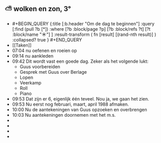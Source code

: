 ## ⛅ wolken en zon, 3°
- #+BEGIN_QUERY 
  {:title [:b.header "Om de dag te beginnen"]
   :query [:find (pull ?b [*])
     :where 
       [?b :block/page ?p]
       [?b :block/refs ?t]
       [?t :block/name "☀️"]
   ]
   :result-transform ( fn [result] [(rand-nth result)] )
   :collapsed? true
  }
  #+END_QUERY
- [[Taken]]
- 07:04 nu oefenen en roeien op
- 09:14 nu aankleden
- 09:42 Dit wordt vast een goede dag. Zeker als het volgende lukt:
	- Guus voorbereiden
	- Gesprek met Guus over Berlage
	- Lopen
	- Veerkamp
	- Roll
	- Piano
- 09:53 Dat zijn er 6, eigenlijk één teveel. Nou ja, we gaan het zien.
- 09:53 Nu eerst nog februari, maart, april 1988 afmaken.
- 10:00 Nu de aantekeningen van Guus opzoeken en overbrengen
- 10:03 Nu aantekeningen doornemen met het m.s.
-
-
-
-